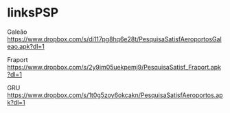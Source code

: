 # linksPSP

Galeão
https://www.dropbox.com/s/di117pg8hq6e28t/PesquisaSatisfAeroportosGaleao.apk?dl=1

Fraport
https://www.dropbox.com/s/2y9im05uekpemj9/PesquisaSatisf_Fraport.apk?dl=1

GRU
https://www.dropbox.com/s/1t0g5zoy6okcakn/PesquisaSatisfAeroportos.apk?dl=1
